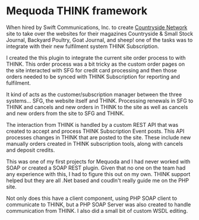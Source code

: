 Mequoda THINK framework
=====================
When hired by Swift Communications, Inc. to create [Countryside Network](https://countrysidenetwork.com/) site to take over the websites for their magazines Countryside & Small Stock Journal, Backyard Poultry, Goat Journal, and sheep! one of the tasks was to integrate with their new fulfilment system THINK Subscription.

I created the this plugin to integrate the current site order process to with THINK. This order process was a bit tricky as the custom order pages on the site interacted with SFG for credit card processing and then those orders needed to be synced with THINK Subscription for reporting and fulfilment. 

It kind of acts as the customer/subscription manager between the three systems... SFG, the website itself and THINK. Processing renewals in SFG to THINK and cancels and new orders in THINK to the site as well as cancels and new orders from the site to SFG and THINK.

The interaction from THINK is handled by a custom REST API that was created to accept and process THINK Subscription Event posts. This API processes changes in THINK that are posted to the site. These include new manually orders created in THINK subscription tools, along with cancels and deposit credits.

This was one of my first projects for Mequoda and I had never worked with SOAP or created a SOAP REST plugin. Given that no one on the team had any experience with this, I had to figure this out on my own. THINK support helped but they are all .Net based and coudln't really guide me on the PHP site. 

Not only does this have a client component, using PHP SOAP client to communicate to THINK, but a PHP SOAP Server was also created to handle communication from THINK. I also did a small bit of custom WSDL editing.